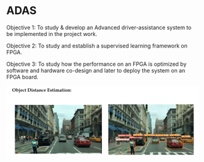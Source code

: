 # ADAS



Objective 1: To study & develop an Advanced driver-assistance system to be implemented in the project work. 

Objective 2: To study and establish a supervised learning framework on FPGA.

Objective 3: To study how the performance on an FPGA is optimized by software and hardware co-design and later to deploy the system on an FPGA board. 

![Result 1](https://github.com/harsh01257/ADAS/blob/main/Result%201.jpeg)

